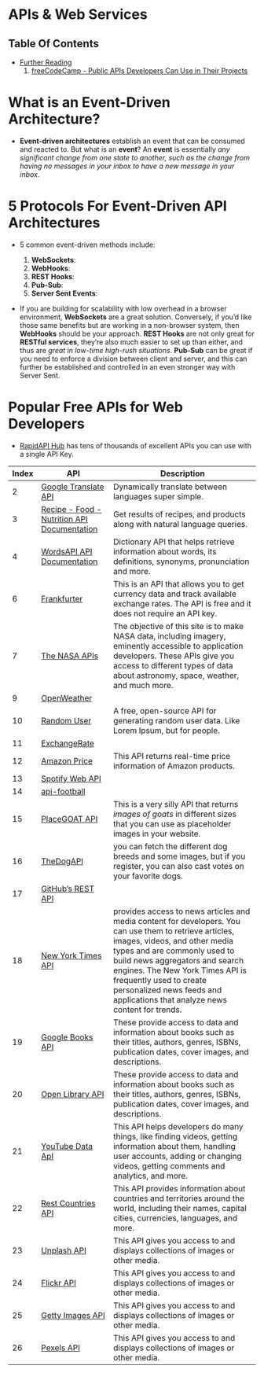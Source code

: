 # APIs & Web Services

## Table Of Contents
- [Further Reading]()
    1. [freeCodeCamp - Public APIs Developers Can Use in Their Projects](https://www.freecodecamp.org/news/public-apis-for-developers/)
# What is an Event-Driven Architecture?
* __Event-driven architectures__ establish an event that can be consumed and reacted to. But what is an __event__? An __event__ is essentially _any significant change from one state to another, such as the change from having no messages in your inbox to have a new message in your inbox_.
# 5 Protocols For Event-Driven API Architectures
* 5 common event-driven methods include:
    1. __WebSockets__:
    2. __WebHooks__:
    3. __REST Hooks__:
    4. __Pub-Sub__:
    5. __Server Sent Events__:

* If you are building for scalability with low overhead in a browser environment, __WebSockets__ are a great solution. Conversely, if you’d like those same benefits but are working in a non-browser system, then __WebHooks__ should be your approach. __REST Hooks__ are not only great for __RESTful services__, they’re also much easier to set up than either, and thus are _great in low-time high-rush situations_. __Pub-Sub__ can be great if you need to enforce a division between client and server, and this can further be established and controlled in an even stronger way with Server Sent.
# Popular Free APIs for Web Developers
* [RapidAPI Hub](https://rapidapi.com/hub?utm_source=twitter.com%2FRapid_API&utm_medium=DevRel&utm_campaign=DevRel) has tens of thousands of excellent APIs you can use with a single API Key.

Index | API | Description
| ----------- | -------------- | ----------------- |
2 | [Google Translate API](https://rapidapi.com/googlecloud/api/google-translate1/) | Dynamically translate between languages super simple.
3 | [Recipe - Food - Nutrition API Documentation](https://rapidapi.com/spoonacular/api/recipe-food-nutrition/) | Get results of recipes, and products along with natural language queries.
4 | [WordsAPI API Documentation](https://rapidapi.com/dpventures/api/wordsapi/) | Dictionary API that helps retrieve information about words, its definitions, synonyms, pronunciation and more.
6 | [Frankfurter](https://www.frankfurter.app/) | This is an API that allows you to get currency data and track available exchange rates. The API is free and it does not require an API key.
7 | [The NASA APIs](https://api.nasa.gov/) | The objective of this site is to make NASA data, including imagery, eminently accessible to application developers. These APIs give you access to different types of data about astronomy, space, weather, and much more.
9 | [OpenWeather](https://t.co/pi4UPr7iOx) | 
10 | [Random User](https://randomuser.me/) | A free, open-source API for generating random user data. Like Lorem Ipsum, but for people.
11 | [ExchangeRate](https://www.exchangerate-api.com/) | 
12 | [Amazon Price](https://rapidapi.com/ajmorenodelarosa/api/amazon-price1/pricing) | This API returns real-time price information of Amazon products.
13 | [Spotify Web API](https://developer.spotify.com/documentation/web-api/) |
14 | [api-football](https://www.api-football.com/documentation-v3#section/Sample-Scripts/Php) | 
15 | [PlaceGOAT API](https://placegoat.com/) | This is a very silly API that returns _images of goats_ in different sizes that you can use as placeholder images in your website.
16 | [TheDogAPI](https://thedogapi.com/) | you can fetch the different dog breeds and some images, but if you register, you can also cast votes on your favorite dogs.
17 | [GitHub’s REST API](https://docs.github.com/en/rest)
18 | [New York Times API](https://developer.nytimes.com/apis) | provides access to news articles and media content for developers. You can use them to retrieve articles, images, videos, and other media types and are commonly used to build news aggregators and search engines. The New York Times API is frequently used to create personalized news feeds and applications that analyze news content for trends.
19 | [Google Books API](https://developers.google.com/books) | These provide access to data and information about books such as their titles, authors, genres, ISBNs, publication dates, cover images, and descriptions.
20 | [Open Library API](https://openlibrary.org/developers/api) | These provide access to data and information about books such as their titles, authors, genres, ISBNs, publication dates, cover images, and descriptions.
21 | [YouTube Data ApI](https://developers.google.com/youtube/v3) | This API helps developers do many things, like finding videos, getting information about them, handling user accounts, adding or changing videos, getting comments and analytics, and more.
22 | [Rest Countries API](https://restcountries.com/) | This API provides information about countries and territories around the world, including their names, capital cities, currencies, languages, and more.
23 | [Unplash API](https://unsplash.com/developers) | This API gives you access to and displays collections of images or other media.
24 | [Flickr API](https://www.flickr.com/services/api/) | This API gives you access to and displays collections of images or other media.
25 | [Getty Images API](https://developers.gettyimages.com/) | This API gives you access to and displays collections of images or other media.
26 | [Pexels API](https://www.pexels.com/api/)  | This API gives you access to and displays collections of images or other media.
